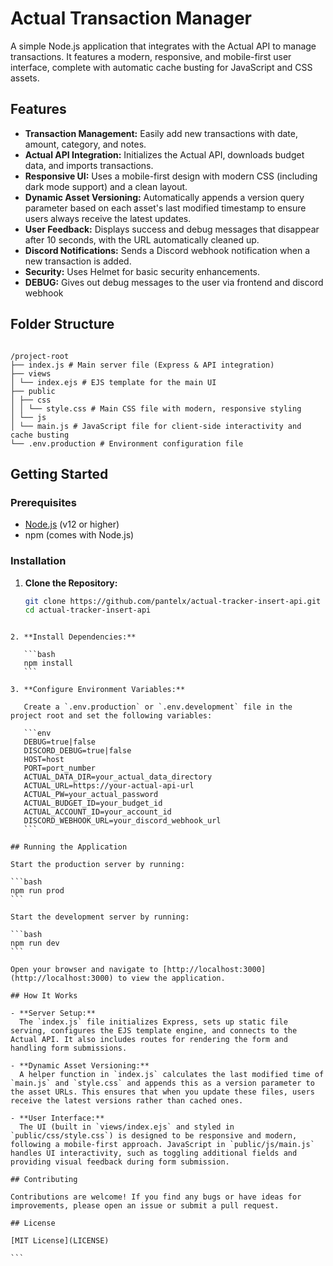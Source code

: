 
# Actual Transaction Manager

A simple Node.js application that integrates with the Actual API to manage transactions. It features a modern, responsive, and mobile-first user interface, complete with automatic cache busting for JavaScript and CSS assets.

## Features

- **Transaction Management:** Easily add new transactions with date, amount, category, and notes.
- **Actual API Integration:** Initializes the Actual API, downloads budget data, and imports transactions.
- **Responsive UI:** Uses a mobile-first design with modern CSS (including dark mode support) and a clean layout.
- **Dynamic Asset Versioning:** Automatically appends a version query parameter based on each asset's last modified timestamp to ensure users always receive the latest updates.
- **User Feedback:** Displays success and debug messages that disappear after 10 seconds, with the URL automatically cleaned up.
- **Discord Notifications:** Sends a Discord webhook notification when a new transaction is added.
- **Security:** Uses Helmet for basic security enhancements.
- **DEBUG:** Gives out debug messages to the user via frontend and discord webhook

## Folder Structure
```

/project-root
├── index.js # Main server file (Express & API integration)
├── views
│ └── index.ejs # EJS template for the main UI
├── public
│ ├── css
│ │ └── style.css # Main CSS file with modern, responsive styling
│ └── js
│ └── main.js # JavaScript file for client-side interactivity and cache busting
└── .env.production # Environment configuration file

````

## Getting Started

### Prerequisites

- [Node.js](https://nodejs.org/) (v12 or higher)
- npm (comes with Node.js)

### Installation

1. **Clone the Repository:**

   ```bash
   git clone https://github.com/pantelx/actual-tracker-insert-api.git
   cd actual-tracker-insert-api
````

2. **Install Dependencies:**

   ```bash
   npm install
   ```

3. **Configure Environment Variables:**

   Create a `.env.production` or `.env.development` file in the project root and set the following variables:

   ```env
   DEBUG=true|false
   DISCORD_DEBUG=true|false
   HOST=host
   PORT=port_number
   ACTUAL_DATA_DIR=your_actual_data_directory
   ACTUAL_URL=https://your-actual-api-url
   ACTUAL_PW=your_actual_password
   ACTUAL_BUDGET_ID=your_budget_id
   ACTUAL_ACCOUNT_ID=your_account_id
   DISCORD_WEBHOOK_URL=your_discord_webhook_url
   ```

## Running the Application

Start the production server by running:

```bash
npm run prod
```

Start the development server by running:

```bash
npm run dev
```

Open your browser and navigate to [http://localhost:3000](http://localhost:3000) to view the application.

## How It Works

- **Server Setup:**  
  The `index.js` file initializes Express, sets up static file serving, configures the EJS template engine, and connects to the Actual API. It also includes routes for rendering the form and handling form submissions.

- **Dynamic Asset Versioning:**  
  A helper function in `index.js` calculates the last modified time of `main.js` and `style.css` and appends this as a version parameter to the asset URLs. This ensures that when you update these files, users receive the latest versions rather than cached ones.

- **User Interface:**  
  The UI (built in `views/index.ejs` and styled in `public/css/style.css`) is designed to be responsive and modern, following a mobile-first approach. JavaScript in `public/js/main.js` handles UI interactivity, such as toggling additional fields and providing visual feedback during form submission.

## Contributing

Contributions are welcome! If you find any bugs or have ideas for improvements, please open an issue or submit a pull request.

## License

[MIT License](LICENSE)

```

